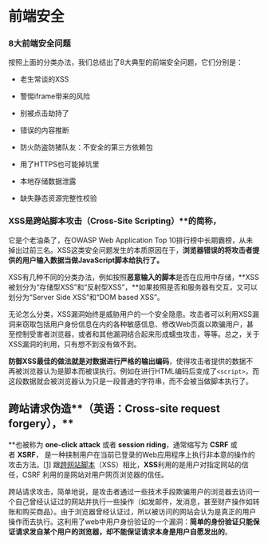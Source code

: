 # 前端安全

### 8大前端安全问题

按照上面的分类办法，我们总结出了8大典型的前端安全问题，它们分别是：

- 老生常谈的XSS

- 警惕iframe带来的风险

- 别被点击劫持了

- 错误的内容推断

- 防火防盗防猪队友：不安全的第三方依赖包

- 用了HTTPS也可能掉坑里

- 本地存储数据泄露

- 缺失静态资源完整性校验


### XSS是跨站脚本攻击（Cross-Site Scripting）**的简称，

它是个老油条了，在OWASP Web Application Top 10排行榜中长期霸榜，从未掉出过前三名。XSS这类安全问题发生的本质原因在于，**浏览器错误的将攻击者提供的用户输入数据当做JavaScript脚本给执行了。**

XSS有几种不同的分类办法，例如按照**恶意输入的脚本**是否在应用中存储，**XSS被划分为“存储型XSS”和“反射型XSS”，**如果按照是否和服务器有交互，又可以划分为“Server Side XSS”和“DOM based XSS”。

无论怎么分类，XSS漏洞始终是威胁用户的一个安全隐患。攻击者可以利用XSS漏洞来窃取包括用户身份信息在内的各种敏感信息、修改Web页面以欺骗用户，甚至控制受害者浏览器，或者和其他漏洞结合起来形成蠕虫攻击，等等。总之，关于XSS漏洞的利用，只有想不到没有做不到。

**防御XSS最佳的做法就是对数据进行严格的输出编码**，使得攻击者提供的数据不再被浏览器认为是脚本而被误执行。例如在进行HTML编码后变成了`<script>`，而这段数据就会被浏览器认为只是一段普通的字符串，而不会被当做脚本执行了。

## 跨站请求伪造**（英语：Cross-site request forgery），**

**也被称为 **one-click attack** 或者 **session riding**，通常缩写为 **CSRF** 或者 **XSRF**， 是一种挟制用户在当前已登录的Web应用程序上执行非本意的操作的攻击方法。[[1\]](https://zh.wikipedia.org/wiki/%E8%B7%A8%E7%AB%99%E8%AF%B7%E6%B1%82%E4%BC%AA%E9%80%A0#cite_note-Ristic-1) 跟[跨网站脚本](https://zh.wikipedia.org/wiki/%E8%B7%A8%E7%B6%B2%E7%AB%99%E6%8C%87%E4%BB%A4%E7%A2%BC)（XSS）相比，**XSS**利用的是用户对指定网站的信任，CSRF 利用的是网站对用户网页浏览器的信任。

跨站请求攻击，简单地说，是攻击者通过一些技术手段欺骗用户的浏览器去访问一个自己曾经认证过的网站并执行一些操作（如发邮件，发消息，甚至财产操作如转账和购买商品）。由于浏览器曾经认证过，所以被访问的网站会认为是真正的用户操作而去执行。这利用了web中用户身份验证的一个漏洞：**简单的身份验证只能保证请求发自某个用户的浏览器，却不能保证请求本身是用户自愿发出的**。


